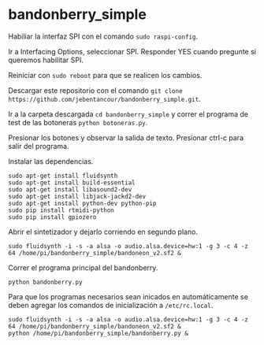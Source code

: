 # bandonberry_simple

Habiliar la interfaz SPI con el comando ``sudo raspi-config``.

Ir a Interfacing Options, seleccionar SPI.
Responder YES cuando pregunte si queremos habilitar SPI.

Reiniciar con ``sudo reboot`` para que se realicen los cambios.

Descargar este repositorio con el comando ``git clone https://github.com/jebentancour/bandonberry_simple.git``.

Ir a la carpeta descargada ``cd bandonberry_simple`` y correr el programa de test de las botoneras ``python botoneras.py``.

Presionar los botones y observar la salida de texto.
Presionar ctrl-c para salir del programa.

Instalar las dependencias.

```
sudo apt-get install fluidsynth
sudo apt-get install build-essential
sudo apt-get install libasound2-dev
sudo apt-get install libjack-jackd2-dev
sudo apt-get install python-dev python-pip
sudo pip install rtmidi-python
sudo pip install gpiozero
```
Abrir el sintetizador y dejarlo corriendo en segundo plano.

```
sudo fluidsynth -i -s -a alsa -o audio.alsa.device=hw:1 -g 3 -c 4 -z 64 /home/pi/bandonberry_simple/bandoneon_v2.sf2 &
```

Correr el programa principal del bandonberry.

```
python bandonberry.py
```

Para que los programas necesarios sean inicados en automáticamente se deben agregar los comandos de inicialización a ``/etc/rc.local``.

```
sudo fluidsynth -i -s -a alsa -o audio.alsa.device=hw:1 -g 3 -c 4 -z 64 /home/pi/bandonberry_simple/bandoneon_v2.sf2 &
python /home/pi/bandonberry_simple/bandonberry.py &
```
